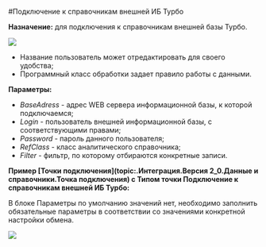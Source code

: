 ﻿---
Keywords: Подключение к справочникам внешней ИБ Турбо, RefConnector
---



#Подключение к справочникам внешней ИБ Турбо 

**Назначение:** для подключения к справочникам внешней базы Турбо.

![](topic:.AddFiles.Screenshot_12147.jpg)

* Название пользователь может отредактировать для своего удобства;
* Программный класс обработки задает правило работы с данными.


**Параметры:**

* *BaseAdress* - адрес WEB сервера информационной базы, к которой подключаемся;
* *Login* - пользователь внешней  информационной базы, с соответствующими правами;
* *Password* - пароль данного пользователя;
* *RefClass* - класс аналитического справочника;
* *Filter* - фильтр, по которому отбираются конкретные записи.



**Пример [Точки подключения](topic:.Интеграция.Версия 2_0.Данные и справочники.Точка подключения) с Типом точки Подключение к справочникам внешней ИБ Турбо:**

В блоке Параметры  по умолчанию значений нет, необходимо заполнить обязательные параметры в соответствии со значениями конкретной настройки обмена.

![](topic:.AddFiles.Screenshot_11984.jpg)